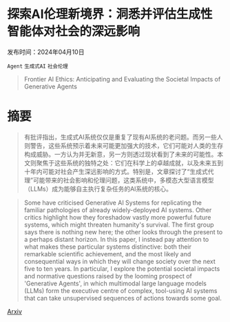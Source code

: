 # 探索AI伦理新境界：洞悉并评估生成性智能体对社会的深远影响

发布时间：2024年04月10日

`Agent` `生成式AI` `社会伦理`

> Frontier AI Ethics: Anticipating and Evaluating the Societal Impacts of Generative Agents

# 摘要

> 有批评指出，生成式AI系统仅仅是重复了现有AI系统的老问题。而另一些人则警告，这些系统预示着未来可能更加强大的技术，它们可能对人类的生存构成威胁。一方认为并无新意，另一方则透过现状看到了未来的可能性。本文则聚焦于这些系统的独特之处：它们在科学上的卓越成就，以及未来五到十年内可能对社会产生深远影响的方式。特别是，文章探讨了“生成式代理”可能带来的社会影响和伦理问题，这类系统中，多模态大型语言模型（LLMs）成为能够自主执行复杂任务的AI系统的核心。

> Some have criticised Generative AI Systems for replicating the familiar pathologies of already widely-deployed AI systems. Other critics highlight how they foreshadow vastly more powerful future systems, which might threaten humanity's survival. The first group says there is nothing new here; the other looks through the present to a perhaps distant horizon. In this paper, I instead pay attention to what makes these particular systems distinctive: both their remarkable scientific achievement, and the most likely and consequential ways in which they will change society over the next five to ten years. In particular, I explore the potential societal impacts and normative questions raised by the looming prospect of 'Generative Agents', in which multimodal large language models (LLMs) form the executive centre of complex, tool-using AI systems that can take unsupervised sequences of actions towards some goal.

[Arxiv](https://arxiv.org/abs/2404.06750)